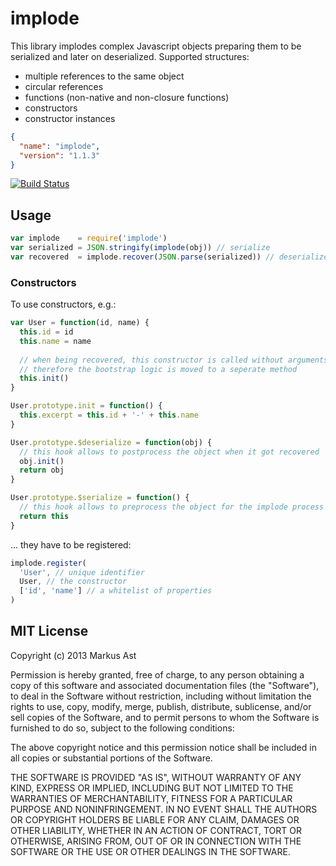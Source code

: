 # implode

This library implodes complex Javascript objects preparing them to be serialized and later on deserialized. Supported structures:

* multiple references to the same object
* circular references
* functions (non-native and non-closure functions)
* constructors
* constructor instances

```json
{
  "name": "implode",
  "version": "1.1.3"
}
```

[![Build Status](https://secure.travis-ci.org/rkusa/implode.png)](http://travis-ci.org/rkusa/implode)

## Usage

```js
var implode    = require('implode')
var serialized = JSON.stringify(implode(obj)) // serialize
var recovered  = implode.recover(JSON.parse(serialized)) // deserialize
```

### Constructors

To use constructors, e.g.:

```js
var User = function(id, name) {
  this.id = id
  this.name = name
  
  // when being recovered, this constructor is called without arguments,
  // therefore the bootstrap logic is moved to a seperate method 
  this.init()
}

User.prototype.init = function() {
  this.excerpt = this.id + '-' + this.name
}

User.prototype.$deserialize = function(obj) {
  // this hook allows to postprocess the object when it got recovered
  obj.init()
  return obj
}

User.prototype.$serialize = function() {
  // this hook allows to preprocess the object for the implode process
  return this
}
```

... they have to be registered:

```js
implode.register(
  'User', // unique identifier
  User, // the constructor
  ['id', 'name'] // a whitelist of properties
)
```

## MIT License
Copyright (c) 2013 Markus Ast

Permission is hereby granted, free of charge, to any person obtaining a copy of this software and associated documentation files (the "Software"), to deal in the Software without restriction, including without limitation the rights to use, copy, modify, merge, publish, distribute, sublicense, and/or sell copies of the Software, and to permit persons to whom the Software is furnished to do so, subject to the following conditions:

The above copyright notice and this permission notice shall be included in all copies or substantial portions of the Software.

THE SOFTWARE IS PROVIDED "AS IS", WITHOUT WARRANTY OF ANY KIND, EXPRESS OR IMPLIED, INCLUDING BUT NOT LIMITED TO THE WARRANTIES OF MERCHANTABILITY, FITNESS FOR A PARTICULAR PURPOSE AND NONINFRINGEMENT. IN NO EVENT SHALL THE AUTHORS OR COPYRIGHT HOLDERS BE LIABLE FOR ANY CLAIM, DAMAGES OR OTHER LIABILITY, WHETHER IN AN ACTION OF CONTRACT, TORT OR OTHERWISE, ARISING FROM, OUT OF OR IN CONNECTION WITH THE SOFTWARE OR THE USE OR OTHER DEALINGS IN THE SOFTWARE.
